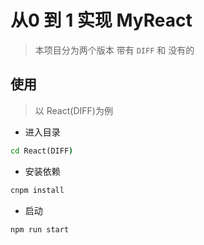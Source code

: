 #  从0 到 1 实现 MyReact

> 本项目分为两个版本 带有 `DIFF` 和 没有的



##  使用

> 以 React(DIFF)为例



+ 进入目录

```cmd
cd React(DIFF)
```

+ 安装依赖

```cmd
cnpm install
```

+ 启动

```cmd
npm run start
```










